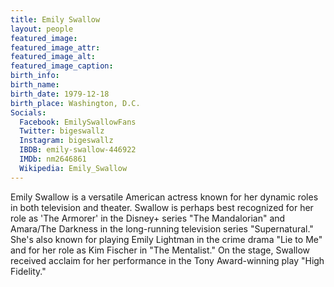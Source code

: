 ```yaml
---
title: Emily Swallow
layout: people
featured_image: 
featured_image_attr: 
featured_image_alt: 
featured_image_caption: 
birth_info:
birth_name: 
birth_date: 1979-12-18
birth_place: Washington, D.C.
Socials:
  Facebook: EmilySwallowFans
  Twitter: bigeswallz
  Instagram: bigeswallz
  IBDB: emily-swallow-446922
  IMDb: nm2646861
  Wikipedia: Emily_Swallow
---
```

Emily Swallow is a versatile American actress known for her dynamic roles in both television and theater. Swallow is perhaps best recognized for her role as 'The Armorer' in the Disney+ series "The Mandalorian" and Amara/The Darkness in the long-running television series "Supernatural." She's also known for playing Emily Lightman in the crime drama "Lie to Me" and for her role as Kim Fischer in "The Mentalist." On the stage, Swallow received acclaim for her performance in the Tony Award-winning play "High Fidelity."